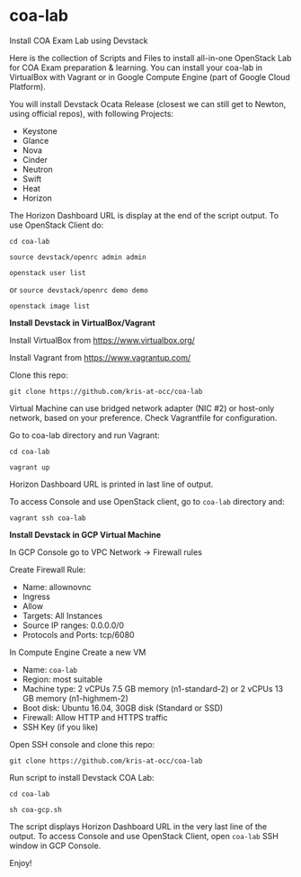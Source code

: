 # coa-lab
Install COA Exam Lab using Devstack

Here is the collection of Scripts and Files to install all-in-one OpenStack Lab for COA Exam preparation & learning.
You can install your coa-lab in VirtualBox with Vagrant or in Google Compute Engine (part of Google Cloud Platform).

You will install Devstack Ocata Release (closest we can still get to Newton, using official repos), with following Projects:

- Keystone
- Glance
- Nova
- Cinder
- Neutron
- Swift
- Heat
- Horizon

The Horizon Dashboard URL is display at the end of the script output.
To use OpenStack Client do:

`cd coa-lab`

`source devstack/openrc admin admin`

`openstack user list`

or
`source devstack/openrc demo demo`

`openstack image list`

<b>Install Devstack in VirtualBox/Vagrant</b>

Install VirtualBox from https://www.virtualbox.org/

Install Vagrant from https://www.vagrantup.com/

Clone this repo:

`git clone https://github.com/kris-at-occ/coa-lab`

Virtual Machine can use bridged network adapter (NIC #2) or host-only network, based on your preference. Check Vagrantfile for configuration.

Go to coa-lab directory and run Vagrant:

`cd coa-lab`

`vagrant up`

Horizon Dashboard URL is printed in last line of output.

To access Console and use OpenStack client, go to `coa-lab` directory and:

`vagrant ssh coa-lab`

<b>Install Devstack in GCP Virtual Machine</b>

In GCP Console go to VPC Network -> Firewall rules

Create Firewall Rule:

- Name: allownovnc
- Ingress
- Allow
- Targets: All Instances
- Source IP ranges: 0.0.0.0/0
- Protocols and Ports: tcp/6080

In Compute Engine Create a new VM

- Name: `coa-lab`
- Region: most suitable
- Machine type: 2 vCPUs 7.5 GB memory (n1-standard-2) or 2 vCPUs 13 GB memory (n1-highmem-2)
- Boot disk: Ubuntu 16.04, 30GB disk (Standard or SSD)
- Firewall: Allow HTTP and HTTPS traffic
- SSH Key (if you like)

Open SSH console and clone this repo:

`git clone https://github.com/kris-at-occ/coa-lab`

Run script to install Devstack COA Lab:

`cd coa-lab`

`sh coa-gcp.sh`

The script displays Horizon Dashboard URL in the very last line of the output.
To access Console and use OpenStack Client, open `coa-lab` SSH window in GCP Console.

Enjoy!
